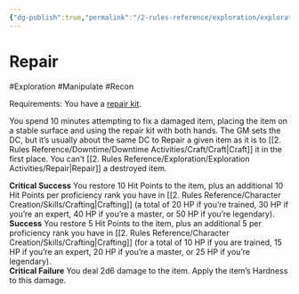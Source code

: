 ```yaml
---
{"dg-publish":true,"permalink":"/2-rules-reference/exploration/exploration-activities/repair/","noteIcon":""}
---
```


# Repair
#Exploration #Manipulate #Recon 

Requirements: You have a [repair kit](https://2e.aonprd.com/Equipment.aspx?ID=43).

You spend 10 minutes attempting to fix a damaged item, placing the item on a stable surface and using the repair kit with both hands. The GM sets the DC, but it’s usually about the same DC to Repair a given item as it is to [[2. Rules Reference/Downtime/Downtime Activities/Craft/Craft\|Craft]] it in the first place. You can’t [[2. Rules Reference/Exploration/Exploration Activities/Repair\|Repair]] a destroyed item.  
  
**Critical Success** You restore 10 Hit Points to the item, plus an additional 10 Hit Points per proficiency rank you have in [[2. Rules Reference/Character Creation/Skills/Crafting\|Crafting]] (a total of 20 HP if you’re trained, 30 HP if you’re an expert, 40 HP if you’re a master, or 50 HP if you’re legendary).  
**Success** You restore 5 Hit Points to the item, plus an additional 5 per proficiency rank you have in [[2. Rules Reference/Character Creation/Skills/Crafting\|Crafting]] (for a total of 10 HP if you are trained, 15 HP if you’re an expert, 20 HP if you’re a master, or 25 HP if you’re legendary).  
**Critical Failure** You deal 2d6 damage to the item. Apply the item’s Hardness to this damage.